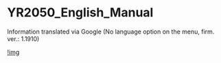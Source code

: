 # YR2050_English_Manual
Information translated via Google (No language option on the menu, firm. ver.: 1.1910)

[!img](https://raw.githubusercontent.com/rtek1000/YR2050_English_Manual/main/Display%20-%20Menu%20-%20Label/Keys.png)
